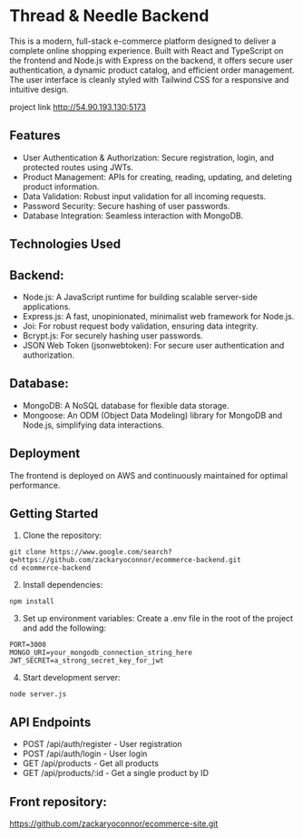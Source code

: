 # Thread & Needle Backend
This is a modern, full-stack e-commerce platform designed to deliver a complete online shopping experience. Built with React and TypeScript on the frontend and Node.js with Express on the backend, it offers secure user authentication, a dynamic product catalog, and efficient order management. The user interface is cleanly styled with Tailwind CSS for a responsive and intuitive design.

project link http://54.90.193.130:5173

## Features
- User Authentication & Authorization: Secure registration, login, and protected routes using JWTs.
- Product Management: APIs for creating, reading, updating, and deleting product information.
- Data Validation: Robust input validation for all incoming requests.
- Password Security: Secure hashing of user passwords.
- Database Integration: Seamless interaction with MongoDB.

## Technologies Used

## Backend:
- Node.js: A JavaScript runtime for building scalable server-side applications.
- Express.js: A fast, unopinionated, minimalist web framework for Node.js.
- Joi: For robust request body validation, ensuring data integrity.
- Bcrypt.js: For securely hashing user passwords.
- JSON Web Token (jsonwebtoken): For secure user authentication and authorization.

## Database:
- MongoDB: A NoSQL database for flexible data storage.
- Mongoose: An ODM (Object Data Modeling) library for MongoDB and Node.js, simplifying data interactions.

## Deployment
The frontend is deployed on AWS and continuously maintained for optimal performance.

## Getting Started
1. Clone the repository:
```
git clone https://www.google.com/search?q=https://github.com/zackaryoconnor/ecommerce-backend.git
cd ecommerce-backend
```

2. Install dependencies:
```
npm install
```

3. Set up environment variables:
Create a .env file in the root of the project and add the following:
```
PORT=3000
MONGO_URI=your_mongodb_connection_string_here
JWT_SECRET=a_strong_secret_key_for_jwt
```

4. Start development server:
```
node server.js
```

## API Endpoints
- POST /api/auth/register - User registration
- POST /api/auth/login - User login
- GET /api/products - Get all products
- GET /api/products/:id - Get a single product by ID



## Front repository:
https://github.com/zackaryoconnor/ecommerce-site.git
